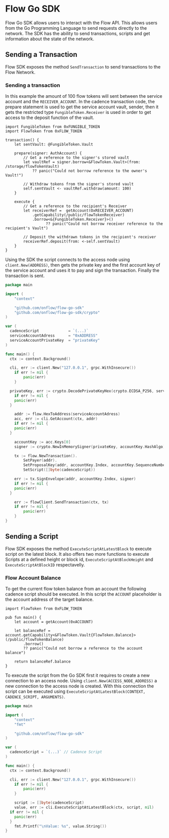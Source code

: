 # Flow Go SDK

Flow Go SDK allows users to interact with the Flow API.
This allows users from the Go Programming Language to send requests directly to the network.
The SDK has the ability to send transactions, scripts and get information about the state of the network.

## Sending a Transaction

Flow SDK exposes the method `SendTransaction` to send transactions to the Flow Network.

### Sending a transaction

In this example the amount of 100 flow tokens will sent between the service account and the `RECEIVER_ACCOUNT`.
In the cadence transaction code, the prepare statement is used to get the service account vault, sender, then it gets the restricted type `FungibleToken.Receiver` is used in order to get access to the deposit function of the vault.

```cadence
import FungibleToken from 0xFUNGIBLE_TOKEN
import FlowToken from 0xFLOW_TOKEN

transaction() {
    let sentVault: @FungibleToken.Vault

    prepare(signer: AuthAccount) {
        // Get a reference to the signer's stored vault
        let vaultRef = signer.borrow<&FlowToken.Vault>(from: /storage/flowTokenVault)
			?? panic("Could not borrow reference to the owner's Vault!")

        // Withdraw tokens from the signer's stored vault
        self.sentVault <- vaultRef.withdraw(amount: 100)
    }

    execute {
        // Get a reference to the recipient's Receiver
        let receiverRef =  getAccount(OxRECEIVER_ACCOUNT)
            .getCapability(/public/flowTokenReceiver)
            .borrow<&{FungibleToken.Receiver}>()
			      ?? panic("Could not borrow receiver reference to the recipient's Vault")

        // Deposit the withdrawn tokens in the recipient's receiver
        receiverRef.deposit(from: <-self.sentVault)
    }
}
```

Using the SDK the script connects to the access node using `client.New(ADDRESS)`, then gets the private key and the first account key of the service account and uses it to pay and sign the transaction.
Finally the transaction is sent.

```go
package main

import (
	"context"

	"github.com/onflow/flow-go-sdk"
	"github.com/onflow/flow-go-sdk/crypto"
)

var (
  cadenceScript             = `(...)`
  serviceAccountAdress      = "0xADDRESS"
  serviceAccountPrivateKey  = "privateKey"
)

func main() {
  ctx := context.Background()

  cli, err := client.New("127.0.0.1", grpc.WithInsecure())
	if err != nil {
		panic(err)
	}

  privateKey, err := crypto.DecodePrivateKeyHex(crypto.ECDSA_P256, serviceAccountPrivateKey)
	if err != nil {
    panic(err)
  }

	addr := flow.HexToAddress(serviceAccountAdress)
	acc, err := cli.GetAccount(ctx, addr)
	if err != nil {
    panic(err)
  }

	accountKey := acc.Keys[0]
	signer := crypto.NewInMemorySigner(privateKey, accountKey.HashAlgo)

	tx := flow.NewTransaction().
		SetPayer(addr).
		SetProposalKey(addr, accountKey.Index, accountKey.SequenceNumber).
		SetScript([]byte(cadenceScript))

	err := tx.SignEnvelope(addr, accountKey.Index, signer)
	if err != nil {
    panic(err)
  }

	err := flowClient.SendTransaction(ctx, tx)
	if err != nil {
		panic(err)
	}
}
```

## Sending a Script

Flow SDK exposes the method `ExecuteScriptAtLatestBlock` to execute script on the latest block.
It also offers two more functions to execute Scripts at a defined height or block id, `ExecuteScriptAtBlockHeight` and `ExecuteScriptAtBlockID` respectavelly.

### Flow Account Balance

To get the current flow token balance from an account the following cadence script should be executed.
In this script the `ACCOUNT` placeholder is the account address of the target balance.

```cadence
import FlowToken from 0xFLOW_TOKEN

pub fun main() {
    let account = getAccount(0xACCOUNT)

    let balanceRef = account.getCapability<&FlowToken.Vault{FlowToken.Balance}>(/public/flowTokenBalance)
        .borrow()
        ?? panic("Could not borrow a reference to the account balance")

    return balanceRef.balance
}
```

To execute the script from the Go SDK first it requires to create a new connection to an access node.
Using `client.New(ACCESS_NODE_ADDRESS)` a new connection to the access node is created.
With this connection the script can be executed using `ExecuteScriptAtLatestBlock(CONTEXT, CADENCE_SCRIPT, ARGUMENTS)`.

```go
package main

import (
	"context"
	"fmt"

	"github.com/onflow/flow-go-sdk"
)

var (
  cadenceScript = `(...)` // Cadence Script
)

func main() {
  ctx := context.Background()

  cli, err := client.New("127.0.0.1", grpc.WithInsecure())
	if err != nil {
		panic(err)
	}

	script := []byte(cadenceScript)
	value, err := cli.ExecuteScriptAtLatestBlock(ctx, script, nil)
  if err != nil {
    panic(err)
  }
	fmt.Printf("\nValue: %s", value.String())
}
```
